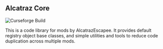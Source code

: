 ## Alcatraz Core

![Curseforge Build](https://github.com/alcatrazEscapee/alcatraz-core/workflows/Curseforge%20Build%20+%20Upload/badge.svg)

This is a code library for mods by AlcatrazEscapee. It provides default registry object base classes, and simple utilities and tools to reduce code duplication across multiple mods.

